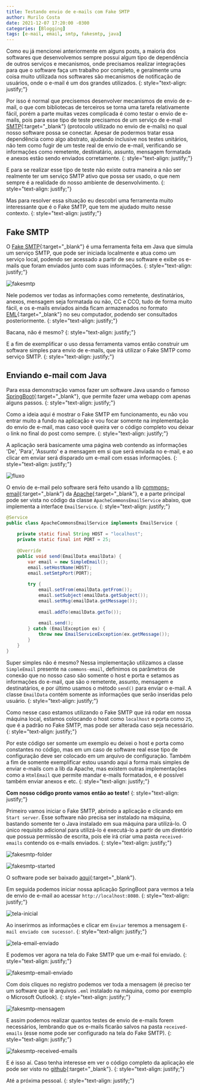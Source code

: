 ```yaml
---
title: Testando envio de e-mails com Fake SMTP
author: Murilo Costa
date: 2021-12-07 17:20:00 -0300
categories: [Blogging]
tags: [e-mail, email, smtp, fakesmtp, java]
---
```


Como eu já mencionei anteriormente em alguns posts, a maioria dos softwares que desenvolvemos sempre possui algum tipo de dependência de outros serviços e mecanismos, onde precisamos realizar integrações para que o software faça um trabalho por completo, e geralmente uma coisa muito utilizada nos softwares são mecanismos de notificação de usuários, onde o e-mail é um dos grandes utilizados.
{: style="text-align: justify;"}

Por isso é normal que precisemos desenvolver mecanismos de envio de e-mail, o que com bibliotecas de terceiros se torna uma tarefa relativamente fácil, porém a parte muitas vezes complicada é como testar o envio de e-mails, pois para esse tipo de teste precisamos de um serviço de e-mail [SMTP](https://br.godaddy.com/blog/smtp-explicado-o-que-e-sua-importancia-e-para-que-serve/){:target="_blank"} (protocolo utilizado no envio de e-mails) no qual nosso software possa se conectar. Apesar de podermos tratar essa dependência como algo abstrato, ajudando inclusive nos testes unitários, não tem como fugir de um teste real de envio de e-mail, verificando se informações como remetente, destinatário, assunto, mensagem formatada e anexos estão sendo enviados corretamente.
{: style="text-align: justify;"}

E para se realizar esse tipo de teste não existe outra maneira a não ser realmente ter um serviço SMTP ativo que possa ser usado, o que nem sempre é a realidade do nosso ambiente de desenvolvimento.
{: style="text-align: justify;"}

Mas para resolver essa situação eu descobri uma ferramenta muito interessante que é o Fake SMTP, que tem me ajudado muito nesse contexto.
{: style="text-align: justify;"}

## Fake SMTP

O [Fake SMTP](http://nilhcem.com/FakeSMTP/){:target="_blank"} é uma ferramenta feita em Java que simula um serviço SMTP, que pode ser iniciada localmente e atua como um serviço local, podendo ser acessado a partir de seu software e exibe os e-mails que foram enviados junto com suas informações.
{: style="text-align: justify;"}

![fakesmtp](/assets/img/posts/testando-envio-emails-com-fakesmtp/fakesmtp.png)

Nele podemos ver todas as informações como remetente, destinatários, anexos, mensagem seja formatada ou não, CC e CCO, tudo de forma muito fácil, e os e-mails enviados ainda ficam armazenados no formato [EML](https://fileinfo.com/extension/eml){:target="_blank"} no seu computador, podendo ser consultados posteriormente.
{: style="text-align: justify;"}

Bacana, não é mesmo?
{: style="text-align: justify;"}

E a fim de exemplificar o uso dessa ferramenta vamos então construir um software simples para envio de e-mails, que irá utilizar o Fake SMTP como serviço SMTP.
{: style="text-align: justify;"}

## Enviando e-mail com Java

Para essa demonstração vamos fazer um software Java usando o famoso [SpringBoot](https://spring.io/projects/spring-boot){:target="_blank"}, que permite fazer uma webapp com apenas alguns passos.
{: style="text-align: justify;"}

Como a ideia aqui é mostrar o Fake SMTP em funcionamento, eu não vou entrar muito a fundo na aplicação e vou focar somente na implementação do envio de e-mail, mas caso você queira ver o código completo vou deixar o link no final do post como sempre.
{: style="text-align: justify;"}

A aplicação será basicamente uma página web contendo as informações 'De', 'Para', 'Assunto' e a mensagem em si que será enviada no e-mail, e ao clicar em enviar será disparado um e-mail com essas informações.
{: style="text-align: justify;"}

![fluxo](/assets/img/posts/testando-envio-emails-com-fakesmtp/fluxo.png)

O envio de e-mail pelo software será feito usando a lib [commons-email](https://commons.apache.org/proper/commons-email/){:target="_blank"} da [Apache](https://www.apache.org/){:target="_blank"}, e a parte principal pode ser vista no código da classe `ApacheCommonsEmailService` abaixo, que implementa a interface `EmailService`.
{: style="text-align: justify;"}

```java
@Service
public class ApacheCommonsEmailService implements EmailService {
	
	private static final String HOST = "localhost";
	private static final int PORT = 25;
	
	@Override
	public void send(EmailData emailData) {
		var email = new SimpleEmail();
		email.setHostName(HOST);
		email.setSmtpPort(PORT);
		
		try {
			email.setFrom(emailData.getFrom());
			email.setSubject(emailData.getSubject());
			email.setMsg(emailData.getMessage());
			
			email.addTo(emailData.getTo());
			
			email.send();
		} catch (EmailException ex) {
			throw new EmailServiceException(ex.getMessage());
		}
	}
}
```

Super simples não é mesmo? Nessa implementação utilizamos a classe `SimpleEmail` presente na `commons-email`, definimos os parâmetros de conexão que no nosso caso são somente o host e porta e setamos as informações do e-mail, que são o remetente, assunto, mensagem e destinatários, e por último usamos o método `send()` para enviar o e-mail. A classe `EmailData` contém somente as informações que serão inseridas pelo usuário.
{: style="text-align: justify;"}

Como nesse caso estamos utilizando o Fake SMTP que irá rodar em nossa máquina local, estamos colocando o host como `localhost` e porta como `25`, que é a padrão no Fake SMTP, mas pode ser alterada caso seja necessário.
{: style="text-align: justify;"}

Por este código ser somente um exemplo eu deixei o host e porta como constantes no código, mas em um caso de software real esse tipo de configuração deve ser colocado em um arquivo de configuração. Também a fim de somente exemplificar estou usando aqui a forma mais simples de enviar e-mails com a lib da Apache, mas existem outras implementações como a `HtmlEmail` que permite mandar e-mails formatados, e é possível também enviar anexos e etc.
{: style="text-align: justify;"}

**Com nosso código pronto vamos então ao teste!**
{: style="text-align: justify;"}

Primeiro vamos iniciar o Fake SMTP, abrindo a aplicação e clicando em `Start server`. Esse software não precisa ser instalado na máquina, bastando somente ter o Java instalado em sua máquina para utilizá-lo. O único requisito adicional para utilizá-lo é executá-lo a partir de um diretório que possua permissão de escrita, pois ele irá criar uma pasta `received-emails` contendo os e-mails enviados.
{: style="text-align: justify;"}

![fakesmtp-folder](/assets/img/posts/testando-envio-emails-com-fakesmtp/fakesmtp-folder.png)

![fakesmtp-started](/assets/img/posts/testando-envio-emails-com-fakesmtp/fakesmtp-started.png)

O software pode ser baixado [aqui](http://nilhcem.com/FakeSMTP/download.html){:target="_blank"}.

Em seguida podemos iniciar nossa aplicação SpringBoot para vermos a tela de envio de e-mail ao acessar `http://localhost:8080`.
{: style="text-align: justify;"}

![tela-inicial](/assets/img/posts/testando-envio-emails-com-fakesmtp/tela-inicial.png)

Ao inserirmos as informações e clicar em `Enviar` teremos a mensagem `E-mail enviado com sucesso!`.
{: style="text-align: justify;"}

![tela-email-enviado](/assets/img/posts/testando-envio-emails-com-fakesmtp/tela-email-enviado.png)

E podemos ver agora na tela do Fake SMTP que um e-mail foi enviado.
{: style="text-align: justify;"}

![fakesmtp-email-enviado](/assets/img/posts/testando-envio-emails-com-fakesmtp/fakesmtp-email-enviado.png)

Com dois cliques no registro podemos ver toda a mensagem (é preciso ter um software que lê arquivos `.eml` instalado na máquina, como por exemplo o Microsoft Outlook).
{: style="text-align: justify;"}

![fakesmtp-mensagem](/assets/img/posts/testando-envio-emails-com-fakesmtp/fakesmtp-mensagem.png)

E assim podemos realizar quantos testes de envio de e-mails forem necessários, lembrando que os e-mails ficarão salvos na pasta `received-emails` (esse nome pode ser configurado na tela do Fake SMTP).
{: style="text-align: justify;"}

![fakesmtp-received-emails](/assets/img/posts/testando-envio-emails-com-fakesmtp/fakesmtp-received-emails.png)

E é isso aí. Caso tenha interesse em ver o código completo da aplicação ele pode ser visto no [github](https://github.com/murilo-ramos/murilo-tech/tree/master/fakesmtp){:target="_blank"}.
{: style="text-align: justify;"}

Até a próxima pessoal.
{: style="text-align: justify;"}

